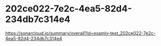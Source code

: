 # 202ce022-7e2c-4ea5-82d4-234db7c314e4
https://sonarcloud.io/summary/overall?id=examly-test_202ce022-7e2c-4ea5-82d4-234db7c314e4
